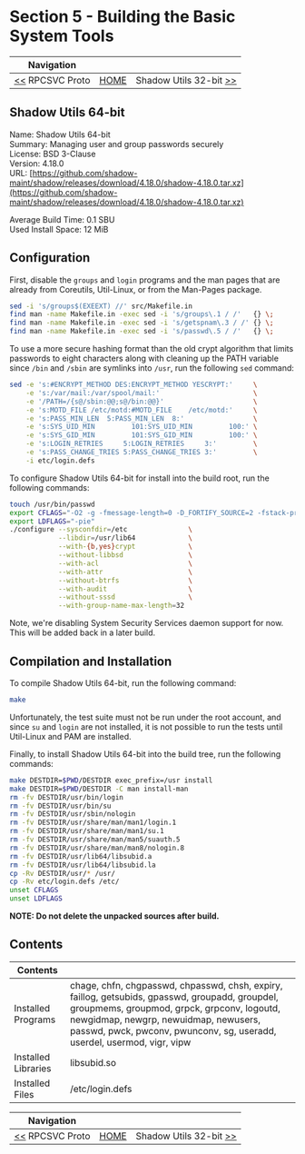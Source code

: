 # Section 5 - Building the Basic System Tools

| Navigation |||
| --- | --- | ---: |
| [<<](./rpcsvc-proto.md) RPCSVC Proto | [HOME](../README.md) | Shadow Utils 32-bit [>>](./shadow32bit.md) |

## Shadow Utils 64-bit

Name: Shadow Utils 64-bit<br />
Summary: Managing user and group passwords securely<br />
License: BSD 3-Clause<br />
Version: 4.18.0<br />
URL: [https://github.com/shadow-maint/shadow/releases/download/4.18.0/shadow-4.18.0.tar.xz](https://github.com/shadow-maint/shadow/releases/download/4.18.0/shadow-4.18.0.tar.xz)<br />

Average Build Time: 0.1 SBU<br />
Used Install Space: 12 MiB<br />

## Configuration

First, disable the `groups` and `login` programs and the man pages that are already from Coreutils, Util-Linux, or from the Man-Pages package.

```bash
sed -i 's/groups$(EXEEXT) //' src/Makefile.in
find man -name Makefile.in -exec sed -i 's/groups\.1 / /'   {} \;
find man -name Makefile.in -exec sed -i 's/getspnam\.3 / /' {} \;
find man -name Makefile.in -exec sed -i 's/passwd\.5 / /'   {} \;
```

To use a more secure hashing format than the old crypt algorithm that limits passwords to eight characters along with cleaning up the PATH variable since `/bin` and `/sbin` are symlinks into `/usr`, run the following `sed` command:

```bash
sed -e 's:#ENCRYPT_METHOD DES:ENCRYPT_METHOD YESCRYPT:'     \
    -e 's:/var/mail:/var/spool/mail:'                       \
    -e '/PATH=/{s@/sbin:@@;s@/bin:@@}'                      \
    -e 's:MOTD_FILE	/etc/motd:#MOTD_FILE	/etc/motd:'     \
    -e 's:PASS_MIN_LEN	5:PASS_MIN_LEN	8:'                 \
    -e 's:SYS_UID_MIN		  101:SYS_UID_MIN		  100:' \
    -e 's:SYS_GID_MIN		  101:SYS_GID_MIN		  100:' \
    -e 's:LOGIN_RETRIES		5:LOGIN_RETRIES		3:'         \
    -e 's:PASS_CHANGE_TRIES	5:PASS_CHANGE_TRIES	3:'         \
    -i etc/login.defs
```

To configure Shadow Utils 64-bit for install into the build root, run the following commands:

```bash
touch /usr/bin/passwd
export CFLAGS="-O2 -g -fmessage-length=0 -D_FORTIFY_SOURCE=2 -fstack-protector -funwind-tables -fasynchronous-unwind-tables -fpie"
export LDFLAGS="-pie"
./configure --sysconfdir=/etc               \
            --libdir=/usr/lib64             \
            --with-{b,yes}crypt             \
            --without-libbsd                \
            --with-acl                      \
            --with-attr                     \
            --without-btrfs                 \
            --with-audit                    \
            --without-sssd                  \
            --with-group-name-max-length=32
```

Note, we're disabling System Security Services daemon support for now. This will be added back in a later build.

## Compilation and Installation

To compile Shadow Utils 64-bit, run the following command:

```bash
make
```

Unfortunately, the test suite must not be run under the root account, and since `su` and `login` are not installed, it is not possible to run the tests until Util-Linux and PAM are installed.

Finally, to install Shadow Utils 64-bit into the build tree, run the following commands:

```bash
make DESTDIR=$PWD/DESTDIR exec_prefix=/usr install
make DESTDIR=$PWD/DESTDIR -C man install-man
rm -fv DESTDIR/usr/bin/login
rm -fv DESTDIR/usr/bin/su
rm -fv DESTDIR/usr/sbin/nologin
rm -fv DESTDIR/usr/share/man/man1/login.1
rm -fv DESTDIR/usr/share/man/man1/su.1
rm -fv DESTDIR/usr/share/man/man5/suauth.5
rm -fv DESTDIR/usr/share/man/man8/nologin.8
rm -fv DESTDIR/usr/lib64/libsubid.a
rm -fv DESTDIR/usr/lib64/libsubid.la
cp -Rv DESTDIR/usr/* /usr/
cp -Rv etc/login.defs /etc/
unset CFLAGS
unset LDFLAGS
```

**NOTE: Do not delete the unpacked sources after build.**

## Contents

| Contents | |
| --- | --- |
| Installed Programs | chage, chfn, chgpasswd, chpasswd, chsh, expiry, faillog, getsubids, gpasswd, groupadd, groupdel, groupmems, groupmod, grpck, grpconv, logoutd, newgidmap, newgrp, newuidmap, newusers, passwd, pwck, pwconv, pwunconv, sg, useradd, userdel, usermod, vigr, vipw |
| Installed Libraries | libsubid.so |
| Installed Files | /etc/login.defs |

| Navigation |||
| --- | --- | ---: |
| [<<](./rpcsvc-proto.md) RPCSVC Proto | [HOME](../README.md) | Shadow Utils 32-bit [>>](./shadow32bit.md) |
